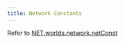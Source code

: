 ```yaml
---
title: Network Constants
---
```


Refer to [NET.worlds.network.netConst](../worlds-jar/net-worlds/network/netconst)
